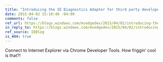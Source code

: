 ```yaml
---
title: "Introducing the IE Diagnostics Adapter for third party developer tools"
date: 2015-04-02 15:10:48 -04:00
comments: false
ref_url: https://blogs.windows.com/msedgedev/2015/04/02/introducing-the-ie-diagnostics-adapter-for-third-party-developer-tools/
in_reply_to: https://blogs.windows.com/msedgedev/2015/04/02/introducing-the-ie-diagnostics-adapter-for-third-party-developer-tools/
ref_source: IEBlog
is_404: true
---
```


Connect to Internet Explorer via Chrome Developer Tools. How friggin’ cool is that?!